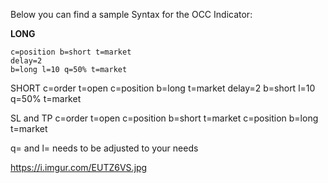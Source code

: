 Below you can find a sample Syntax for the OCC Indicator: 

**LONG**
```c=order t=open
c=position b=short t=market
delay=2
b=long l=10 q=50% t=market
```

SHORT
c=order t=open
c=position b=long t=market
delay=2
b=short l=10 q=50% t=market

SL and TP
c=order t=open
c=position b=short t=market
c=position b=long t=market

q= and l= needs to be adjusted to your needs





https://i.imgur.com/EUTZ6VS.jpg
